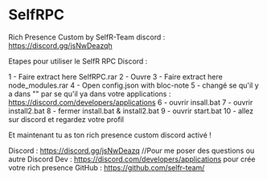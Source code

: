 # SelfRPC
Rich Presence Custom by SelfR-Team discord : https://discord.gg/jsNwDeazqh

Etapes pour utiliser le SelfR RPC Discord :

1 - Faire extract here SelfRPC.rar
2 - Ouvre
3 - Faire extract here node_modules.rar
4 - Open config.json with bloc-note
5 - changé se qu'il y a dans "" par se qu'il ya dans votre applications : https://discord.com/developers/applications
6 - ouvrir insall.bat
7 - ouvrir install2.bat
8 - fermer install.bat & install2.bat
9 - ouvrir start.bat
10 - allez sur discord et regardez votre profil

Et maintenant tu as ton rich presence custom discord activé !

Discord : https://discord.gg/jsNwDeazq //Pour me poser des questions ou autre
Discord Dev : https://discord.com/developers/applications pour crée votre rich presence
GitHub : https://github.com/selfr-team/
